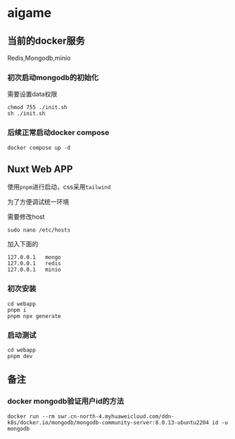 # aigame

## 当前的docker服务

Redis,Mongodb,minio

### 初次启动mongodb的初始化

需要设置data权限

```shell
chmod 755 ./init.sh
sh ./init.sh
```

### 后续正常启动docker compose

```shell
docker compose up -d
```



## Nuxt Web APP

使用`pnpm`进行启动，css采用`tailwind`

为了方便调试统一环境

需要修改host

`sudo nano /etc/hosts`

加入下面的

```
127.0.0.1   mongo
127.0.0.1   redis
127.0.0.1   minio
```

### 初次安装

```shell
cd webapp
pnpm i
pnpm npx generate
```

### 启动测试

```shell
cd webapp
pnpm dev
```

## 备注

### docker mongodb验证用户id的方法

```shell
docker run --rm swr.cn-north-4.myhuaweicloud.com/ddn-k8s/docker.io/mongodb/mongodb-community-server:8.0.13-ubuntu2204 id -u mongodb
```
